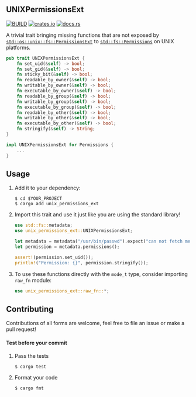 ## UNIXPermissionsExt

[![BUILD](https://github.com/stevelauc/UNIXPermissionsExt/workflows/Rust/badge.svg)](https://github.com/stevelauc/UNIXPermissionsExt/actions/workflows/build.yml)
[![crates.io](https://img.shields.io/crates/v/unix_permissions_ext.svg)](https://crates.io/crates/unix_permissions_ext)
[![docs.rs](https://docs.rs/unix_permissions_ext/badge.svg)](https://docs.rs/unix_permissions_ext)

A trivial trait bringing missing functions that are not exposed by
[`std::os::unix::fs::PermissionsExt`](https://doc.rust-lang.org/std/os/unix/fs/trait.PermissionsExt.html)
to [`std::fs::Permissions`](https://doc.rust-lang.org/std/fs/struct.Permissions.html)
on UNIX platforms.

```rust
pub trait UNIXPermissionsExt {
    fn set_uid(&self) -> bool;
    fn set_gid(&self) -> bool;
    fn sticky_bit(&self) -> bool;
    fn readable_by_owner(&self) -> bool;
    fn writable_by_owner(&self) -> bool;
    fn executable_by_owner(&self) -> bool;
    fn readable_by_group(&self) -> bool;
    fn writable_by_group(&self) -> bool;
    fn executable_by_group(&self) -> bool;
    fn readable_by_other(&self) -> bool;
    fn writable_by_other(&self) -> bool;
    fn executable_by_other(&self) -> bool;
    fn stringify(&self) -> String;
}

impl UNIXPermissionsExt for Permissions {
    ...
}
```

## Usage

1. Add it to your dependency:

   ```shell
   $ cd $YOUR_PROJECT
   $ cargo add unix_permissions_ext
   ```

2. Import this trait and use it just like you are using the standard library!

   ```rust
   use std::fs::metadata;
   use unix_permissions_ext::UNIXPermissionsExt;
   
   let metadata = metadata("/usr/bin/passwd").expect("can not fetch metadata");
   let permission = metadata.permissions();
   
   assert!(permission.set_uid());
   println!("Permission: {}", permission.stringify());
   ``` 

3. To use these functions directly with the `mode_t` type, consider importing `raw_fn` module:
   
   ```rust
   use unix_permissions_ext::raw_fn::*;
   ```  

## Contributing

Contributions of all forms are welcome, feel free to file an issue or make a pull request!

#### Test before your commit

1. Pass the tests

   ```shell
   $ cargo test
   ``` 
2. Format your code

   ```shell
   $ cargo fmt
   ```